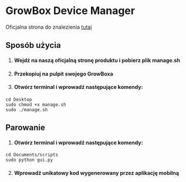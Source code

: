 # GrowBox Device Manager

Oficjalna strona do znalezienia [tutaj]

[tutaj]: [https://www.greenmind.site/]

## Sposób użycia

1. #### Wejdź na naszą oficjalną stronę produktu i pobierz plik manage.sh
2. #### Przekopiuj na pulpit swojego GrowBoxa
3. #### Otwórz terminal i wprowadź następujące komendy:

```
cd Desktop
sudo chmod +x manage.sh
sudo ./manage.sh
```

## Parowanie

1. #### Otwórz terminal i wprowadź następujące komendy:

```
cd Documents/scripts
sudo python gui.py
```

2. #### Wprowadź unikatowy kod wygenerowany przez aplikację mobilną
